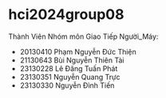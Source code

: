 # hci2024group08
Thành Viên Nhóm môn Giao Tiếp Người_Máy:
 + 20130410	Phạm Nguyễn Đức Thiện
 + 21130643	Bùi Nguyễn Thiên Tài
 + 23130228	Lê Đăng Tuấn Phát
 + 23130351	Nguyễn Quang Trực
 + 23130330	Nguyễn Đình Tiến



